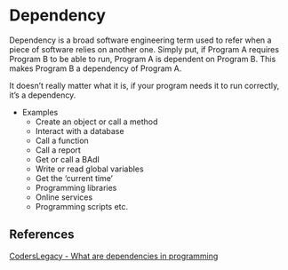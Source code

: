 # Dependency

Dependency is a broad software engineering term used to refer when a piece of software relies on another one. Simply put, if Program A requires Program B to be able to run, Program A is dependent on Program B. This makes Program B a dependency of Program A.

It doesn’t really matter what it is, if your program needs it to run correctly, it’s a dependency.

- Examples
  - Create an object or call a method
  - Interact with a database
  - Call a function
  - Call a report
  - Get or call a BAdI
  - Write or read global variables
  - Get the ‘current time’
  - Programming libraries
  - Online services
  - Programming scripts etc.

## References

[CodersLegacy - What are dependencies in programming](https://coderslegacy.com/what-are-dependencies-in-programming/)
